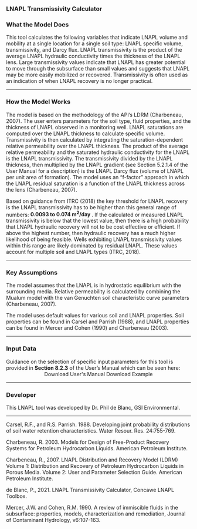 <h3> LNAPL Transmissivity Calculator </h3>   

<h3> What the Model Does </h3>   

This tool calculates the following variables that indicate LNAPL volume and mobility at a single location for a single soil type: LNAPL specific volume, transmissivity, and Darcy flux. LNAPL transmissivity is the product of the average LNAPL hydraulic conductivity times the thickness of the LNAPL lens. Large transmissivity values indicate that LNAPL has greater potential to move through the subsurface than small values and suggests that LNAPL may be more easily mobilized or recovered. Transmissivity is often used as an indication of when LNAPL recovery is no longer practical.

<hr class="featurette-divider">

<h3> How the Model Works </h3>

The model is based on the methodology of the API’s LDRM (Charbeneau, 2007). The user enters parameters for the soil type, fluid properties, and the thickness of LNAPL observed in a monitoring well. LNAPL saturations are computed over the LNAPL thickness to calculate specific volume. Transmissivity is then calculated by integrating the saturation-dependent relative permeability over the LNAPL thickness. The product of the average relative permeability and the saturated hydraulic conductivity for the LNAPL is the LNAPL transmissivity. The transmissivity divided by the LNAPL thickness, then multiplied by the LNAPL gradient (see Section 5.2.1.4 of the User Manual for a description) is the LNAPL Darcy flux (volume of LNAPL per unit area of formation). The model uses an “f-factor” approach in which the LNAPL residual saturation is a function of the LNAPL thickness across the lens (Charbeneau, 2007).

Based on guidance from  ITRC (2018) the key threshold for LNAPL recovery is the LNAPL transmissivity has to be higher than this general range of numbers: <b>0.0093 to 0.074 m<sup>2</sup>/day </b>. If the calculated or measured   LNAPL transmissivity is below that the lowest value, then there is a high probability that LNAPL hydraulic recovery will not to be cost effective or efficient.  If above the highest number, then hydraulic recovery has a much higher likelihood of being feasible. Wells exhibiting LNAPL transmissivity values within this range are likely dominated by residual LNAPL.  These values account for multiple soil and LNAPL types (ITRC, 2018).

<hr class="featurette-divider">

<h3> Key Assumptions </h3>  

The model assumes that the LNAPL is in hydrostatic equilibrium with the surrounding media. Relative permeability is calculated by combining the Mualum model with the van Genuchten soil characteristic curve parameters (Charbeneau, 2007).

The model uses default values for various soil and LNAPL properties. Soil properties can be found in Carsel and Parrish (1988), and LNAPL properties can be found in Mercer and Cohen (1990) and Charbeneau (2003).

<hr class="featurette-divider">

<h3> Input Data </h3>  
Guidance on the selection of specific input parameters for this tool is provided in <b>Section 8.2.3</b> of the User’s Manual which can be seen here:

<div style = "text-align:center;">
<a class="btn btn-default btn btn-default shiny-download-link shiny-bound-output button1" onclick="window.open('https://www.concawe.eu/wp-content/uploads/Rpt_5-22.pdf#page=55')" role="button">Download User's Manual</a>
<a class="btn btn-default btn btn-default shiny-download-link shiny-bound-output button1" onclick="window.open('06_LNAPL-Recovery/Tier_2/LNAPL_Transmissivity_Calculator_Example.pdf')" role="button">Download Example</a>
</div>

<hr class="featurette-divider">

<h3> Developer </h3>  

This LNAPL tool was developed by Dr. Phil de Blanc, GSI Environmental.

<hr class="featurette-divider">

Carsel, R.F., and R.S. Parrish. 1988. Developing joint probability distributions of soil water retention characteristics. Water Resour. Res. 24:755-769.

Charbeneau, R. 2003. Models for Design of Free-Product Recovery Systems for Petroleum Hydrocarbon Liquids. American Petroleum Institute.

Charbeneau, R., 2007. LNAPL Distribution and Recovery Model (LDRM) Volume 1: Distribution and Recovery of Petroleum Hydrocarbon Liquids in Porous Media. Volume 2: User and Parameter Selection Guide. American Petroleum Institute.

de Blanc, P., 2021.  LNAPL Transmissivity Calculator, Concawe LNAPL Toolbox.

Mercer, J.W. and Cohen, R.M. 1990. A review of immiscible fluids in the subsurface: properties, models, characterization and remediation, Journal of Contaminant Hydrology, v6:107-163.
